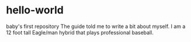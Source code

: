 # hello-world
baby's first repository
The guide told me to write a bit about myself. I am a 12 foot tall Eagle/man hybrid that plays professional baseball. 
